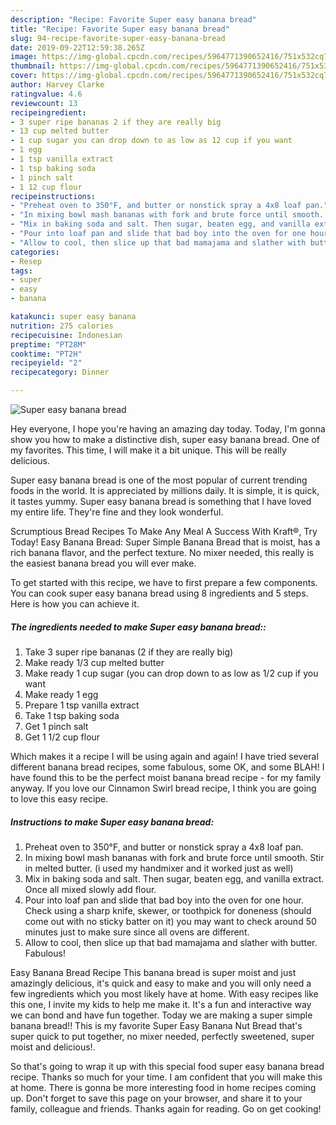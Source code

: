 ```yaml
---
description: "Recipe: Favorite Super easy banana bread"
title: "Recipe: Favorite Super easy banana bread"
slug: 94-recipe-favorite-super-easy-banana-bread
date: 2019-09-22T12:59:38.265Z
image: https://img-global.cpcdn.com/recipes/5964771390652416/751x532cq70/super-easy-banana-bread-recipe-main-photo.jpg
thumbnail: https://img-global.cpcdn.com/recipes/5964771390652416/751x532cq70/super-easy-banana-bread-recipe-main-photo.jpg
cover: https://img-global.cpcdn.com/recipes/5964771390652416/751x532cq70/super-easy-banana-bread-recipe-main-photo.jpg
author: Harvey Clarke
ratingvalue: 4.6
reviewcount: 13
recipeingredient:
- 3 super ripe bananas 2 if they are really big
- 13 cup melted butter
- 1 cup sugar you can drop down to as low as 12 cup if you want
- 1 egg
- 1 tsp vanilla extract
- 1 tsp baking soda
- 1 pinch salt
- 1 12 cup flour
recipeinstructions:
- "Preheat oven to 350°F, and butter or nonstick spray a 4x8 loaf pan."
- "In mixing bowl mash bananas with fork and brute force until smooth. Stir in melted butter. (i used my handmixer and it worked just as well)"
- "Mix in baking soda and salt. Then sugar, beaten egg, and vanilla extract. Once all mixed slowly add flour."
- "Pour into loaf pan and slide that bad boy into the oven for one hour. Check using a sharp knife, skewer, or toothpick for doneness (should come out with no sticky batter on it) you may want to check around 50 minutes just to make sure since all ovens are different."
- "Allow to cool, then slice up that bad mamajama and slather with butter. Fabulous!"
categories:
- Resep
tags:
- super
- easy
- banana

katakunci: super easy banana
nutrition: 275 calories
recipecuisine: Indonesian
preptime: "PT28M"
cooktime: "PT2H"
recipeyield: "2"
recipecategory: Dinner

---
```



![Super easy banana bread](https://img-global.cpcdn.com/recipes/5964771390652416/751x532cq70/super-easy-banana-bread-recipe-main-photo.jpg)

Hey everyone, I hope you're having an amazing day today. Today, I'm gonna show you how to make a distinctive dish, super easy banana bread. One of my favorites. This time, I will make it a bit unique. This will be really delicious.

Super easy banana bread is one of the most popular of current trending foods in the world. It is appreciated by millions daily. It is simple, it is quick, it tastes yummy. Super easy banana bread is something that I have loved my entire life. They're fine and they look wonderful.

Scrumptious Bread Recipes To Make Any Meal A Success With Kraft®, Try Today! Easy Banana Bread: Super Simple Banana Bread that is moist, has a rich banana flavor, and the perfect texture. No mixer needed, this really is the easiest banana bread you will ever make.


To get started with this recipe, we have to first prepare a few components. You can cook super easy banana bread using 8 ingredients and 5 steps. Here is how you can achieve it.

##### The ingredients needed to make Super easy banana bread::

1. Take 3 super ripe bananas (2 if they are really big)
1. Make ready 1/3 cup melted butter
1. Make ready 1 cup sugar (you can drop down to as low as 1/2 cup if you want
1. Make ready 1 egg
1. Prepare 1 tsp vanilla extract
1. Take 1 tsp baking soda
1. Get 1 pinch salt
1. Get 1 1/2 cup flour


Which makes it a recipe I will be using again and again! I have tried several different banana bread recipes, some fabulous, some OK, and some BLAH! I have found this to be the perfect moist banana bread recipe - for my family anyway. If you love our Cinnamon Swirl bread recipe, I think you are going to love this easy recipe. 

##### Instructions to make Super easy banana bread:

1. Preheat oven to 350°F, and butter or nonstick spray a 4x8 loaf pan.
1. In mixing bowl mash bananas with fork and brute force until smooth. Stir in melted butter. (i used my handmixer and it worked just as well)
1. Mix in baking soda and salt. Then sugar, beaten egg, and vanilla extract. Once all mixed slowly add flour.
1. Pour into loaf pan and slide that bad boy into the oven for one hour. Check using a sharp knife, skewer, or toothpick for doneness (should come out with no sticky batter on it) you may want to check around 50 minutes just to make sure since all ovens are different.
1. Allow to cool, then slice up that bad mamajama and slather with butter. Fabulous!


Easy Banana Bread Recipe This banana bread is super moist and just amazingly delicious, it&#39;s quick and easy to make and you will only need a few ingredients which you most likely have at home. With easy recipes like this one, I invite my kids to help me make it. It&#39;s a fun and interactive way we can bond and have fun together. Today we are making a super simple banana bread!! This is my favorite Super Easy Banana Nut Bread that&#39;s super quick to put together, no mixer needed, perfectly sweetened, super moist and delicious!. 

So that's going to wrap it up with this special food super easy banana bread recipe. Thanks so much for your time. I am confident that you will make this at home. There is gonna be more interesting food in home recipes coming up. Don't forget to save this page on your browser, and share it to your family, colleague and friends. Thanks again for reading. Go on get cooking!
